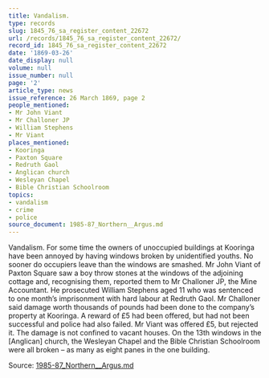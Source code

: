 ```yaml
---
title: Vandalism.
type: records
slug: 1845_76_sa_register_content_22672
url: /records/1845_76_sa_register_content_22672/
record_id: 1845_76_sa_register_content_22672
date: '1869-03-26'
date_display: null
volume: null
issue_number: null
page: '2'
article_type: news
issue_reference: 26 March 1869, page 2
people_mentioned:
- Mr John Viant
- Mr Challoner JP
- William Stephens
- Mr Viant
places_mentioned:
- Kooringa
- Paxton Square
- Redruth Gaol
- Anglican church
- Wesleyan Chapel
- Bible Christian Schoolroom
topics:
- vandalism
- crime
- police
source_document: 1985-87_Northern__Argus.md
---
```


Vandalism.  For some time the owners of unoccupied buildings at Kooringa have been annoyed by having windows broken by unidentified youths.  No sooner do occupiers leave than the windows are smashed.  Mr John Viant of Paxton Square saw a boy throw stones at the windows of the adjoining cottage and, recognising them, reported them to Mr Challoner JP, the Mine Accountant.  He prosecuted William Stephens aged 11 who was sentenced to one month’s imprisonment with hard labour at Redruth Gaol.  Mr Challoner said damage worth thousands of pounds had been done to the company’s property at Kooringa.  A reward of £5 had been offered, but had not been successful and police had also failed.  Mr Viant was offered £5, but rejected it.  The damage is not confined to vacant houses.  On the 13th windows in the [Anglican] church, the Wesleyan Chapel and the Bible Christian Schoolroom were all broken – as many as eight panes in the one building.

Source: [1985-87_Northern__Argus.md](/downloads/markdown/1985-87_Northern__Argus.md)
